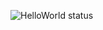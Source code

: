 ![HelloWorld status](https://8751-2405-201-800c-192-bce4-acda-d28f-803f.in.ngrok.io/pipelines/api/v1/badges/project/default_source_id/pipelines/intro_hello_world)

